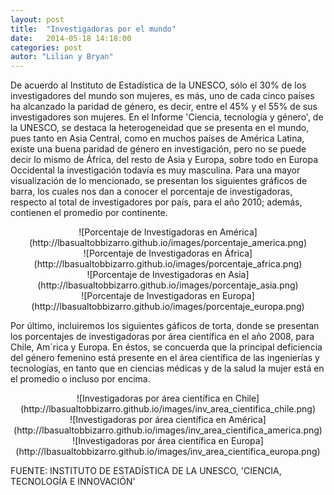 ```yaml
---
layout: post
title:  "Investigadoras por el mundo"
date:   2014-05-18 14:18:00
categories: post
autor: "Lilian y Bryan"
---
```


De acuerdo al Instituto de Estad&iacute;stica de la UNESCO, s&oacute;lo el 30% de los investigadores del mundo son mujeres, es m&aacute;s, uno de cada cinco pa&iacute;ses ha alcanzado la paridad de g&eacute;nero, es decir, entre el 45% y el 55% de sus investigadores son mujeres.
En el Informe 'Ciencia, tecnolog&iacute;a y g&eacute;nero', de la UNESCO, se destaca la heterogeneidad que se presenta en el mundo, pues tanto en Asia Central, como en muchos pa&iacute;ses de Am&eacute;rica Latina, existe una buena paridad de g&eacute;nero en investigaci&oacute;n, pero no se puede decir lo mismo de &Aacute;frica, del resto de Asia y Europa, sobre todo en Europa Occidental la investigaci&oacute;n todav&iacute;a es muy masculina.
Para una mayor visualizaci&oacute;n de lo mencionado, se presentan los siguientes gr&aacute;ficos de barra, los cuales nos dan a conocer el porcentaje de investigadoras, respecto al total de investigadores por pa&iacute;s, para el a&ntilde;o 2010; adem&aacute;s, contienen el promedio por continente. 

<center>![Porcentaje de Investigadoras en Am&eacute;rica](http://lbasualtobbizarro.github.io/images/porcentaje_america.png)</center>

<center>![Porcentaje de Investigadoras en &Aacute;frica](http://lbasualtobbizarro.github.io/images/porcentaje_africa.png)</center>

<center>![Porcentaje de Investigadoras en Asia](http://lbasualtobbizarro.github.io/images/porcentaje_asia.png)</center>

<center>![Porcentaje de Investigadoras en Europa](http://lbasualtobbizarro.github.io/images/porcentaje_europa.png)</center>

Por &uacute;ltimo, incluiremos los siguientes g&aacute;ficos de torta, donde se presentan los porcentajes de investigadoras por &aacute;rea cient&iacute;fica en el a&ntilde;o 2008, para Chile, Am&acute;rica y Europa.
En &eacute;stos, se concuerda que la principal deficiencia del g&eacute;nero femenino est&aacute; presente en el &aacute;rea cient&iacute;fica de las ingenier&iacute;as y tecnolog&iacute;as, en tanto que en ciencias m&eacute;dicas y de la salud la mujer est&aacute; en el promedio o incluso por encima.

<center>![Investigadoras por &aacute;rea cient&iacute;fica en Chile](http://lbasualtobbizarro.github.io/images/inv_area_cientifica_chile.png)</center>

<center>![Investigadoras por &aacute;rea cient&iacute;fica en Am&eacute;rica](http://lbasualtobbizarro.github.io/images/inv_area_cientifica_america.png)</center>

<center>![Investigadoras por &aacute;rea cient&iacute;fica en Europa](http://lbasualtobbizarro.github.io/images/inv_area_cientifica_europa.png)</center>

FUENTE: INSTITUTO DE ESTAD&Iacute;STICA DE LA UNESCO, 'CIENCIA, TECNOLOG&Iacute;A E INNOVACI&Oacute;N'